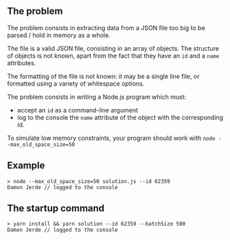 ## The problem

The problem consists in extracting data from a JSON file too big to be parsed / hold in memory as a whole.

The file is a valid JSON file, consisting in an array of objects. The structure of objects is not known, apart from the fact that they have an `id` and a `name` attributes.

The formatting of the file is not known: it may be a single line file, or formatted using a variety of whitespace options.

The problem consists in writing a Node.js program which must:

- accept an `id` as a command-line argument
- log to the console the `name` attribute of the object with the corresponding id.

To simulate low memory constraints, your program should work with `node --max_old_space_size=50`

## Example

````
> node --max_old_space_size=50 solution.js --id 62359
Damon Jerde // logged to the console
`````

## The startup command

```
> yarn install && yarn solution --id 62359 --batchSize 500
Damon Jerde // logged to the console
`````
